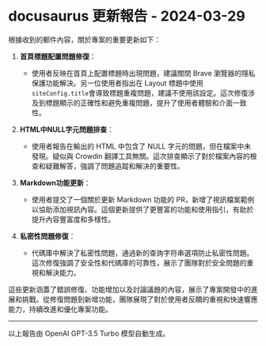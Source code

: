 # docusaurus 更新報告 - 2024-03-29

根據收到的郵件內容，關於專案的重要更新如下：



1. **首頁標題配置問題修復**：

   - 使用者反映在首頁上配置標題時出現問題，建議關閉 Brave 瀏覽器的隱私保護功能解決。另一位使用者指出在 Layout 標題中使用`siteConfig.title`會導致標題重複問題，建議不使用該設定。這次修復涉及到標題顯示的正確性和避免重複問題，提升了使用者體驗和介面一致性。



2. **HTML中NULL字元問題排查**：

   - 使用者報告在輸出的 HTML 中包含了 NULL 字元的問題，但在檔案中未發現。疑似與 Crowdin 翻譯工具無關。這次排查顯示了對於檔案內容的檢查和疑難解答，強調了問題追蹤和解決的重要性。



3. **Markdown功能更新**：

   - 使用者提交了一個關於更新 Markdown 功能的 PR，新增了視訊檔案範例以協助添加視訊內容。這個更新提供了更豐富的功能和使用指引，有助於提升內容豐富度和多樣性。



4. **私密性問題修復**：

   - 代碼庫中解決了私密性問題，通過新的查詢字符串選項防止私密性問題。這次修復強調了安全性和代碼庫的可靠性，展示了團隊對於安全問題的重視和解決能力。



這些更新涵蓋了錯誤修復、功能增加以及討論議題的內容，展示了專案開發中的進展和挑戰。從修復問題到新增功能，團隊展現了對於使用者反饋的重視和快速響應能力，持續改進和優化專案功能。



---



以上報告由 OpenAI GPT-3.5 Turbo 模型自動生成。